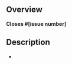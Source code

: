 ## Overview

<!--
What issue are you addressing? (for example, #1234)

If an issue doesn't exist for this pull request (PR) to address, please open one to allow for discussion before opening this PR.
(You can open a new issue at https://github.com/desktop/desktop/issues/new/choose)
-->
**Closes #[issue number]**

## Description

-
